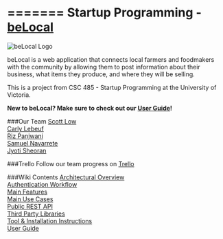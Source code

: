 =======
Startup Programming - [beLocal](http://belocalvictoria.me)
=======


![beLocal Logo](http://drive.google.com/uc?id=0B5qWf9vc8yiRRFhhMENsRS11RUk)

beLocal is a web application that connects local farmers and foodmakers with the community by allowing them to post information about their business, what items they produce, and where they will be selling. 

This is a project from CSC 485 - Startup Programming at the University of Victoria.

**New to beLocal? Make sure to check out our [User Guide](https://github.com/rpanjwani/beLocal/wiki/User-Guide)!**

###Our Team
[Scott Low](https://github.com/scottlow)  
[Carly Lebeuf](https://github.com/clebeuf)  
[Riz Panjwani](https://github.com/rpanjwani)  
[Samuel Navarrete](https://github.com/cakebrewery)  
[Jyoti Sheoran](https://github.com/sheoranjs24)

###Trello 
Follow our team progress on [Trello](https://trello.com/b/3ivzzaQ3/belocal)

###Wiki Contents
[Architectural Overview](https://github.com/rpanjwani/beLocal/wiki/Architectural-Overview)  
[Authentication Workflow](https://github.com/rpanjwani/beLocal/wiki/Authentication-Workflow)  
[Main Features](https://github.com/rpanjwani/beLocal/wiki/Main-Features)  
[Main Use Cases](https://github.com/rpanjwani/beLocal/wiki/Main-Use-Cases)  
[Public REST API](https://github.com/rpanjwani/beLocal/wiki/Public-REST-API)  
[Third Party Libraries](https://github.com/rpanjwani/beLocal/wiki/Third-Party-Libraries)  
[Tool & Installation Instructions](https://github.com/rpanjwani/beLocal/wiki/Tools-&-Installation-Instructions)  
[User Guide](https://github.com/rpanjwani/beLocal/wiki/User-Guide)  
